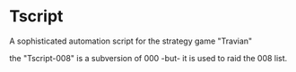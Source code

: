 # Tscript
A sophisticated automation script for the strategy game "Travian"

the "Tscript-008" is a subversion of 000 -but- it is used to raid the 008 list.
